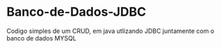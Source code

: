 # Banco-de-Dados-JDBC

Codigo simples de um CRUD, em java utlizando JDBC juntamente com o banco de dados MYSQL
